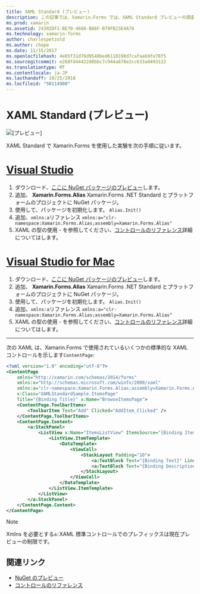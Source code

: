 ```yaml
---
title: XAML Standard (プレビュー)
description: この記事では、Xamarin.Forms では、XAML Standard プレビューの調査を開始する方法について説明します。
ms.prod: xamarin
ms.assetid: 24382DF1-BE70-4608-B86F-B79FB23E4A78
ms.technology: xamarin-forms
author: charlespetzold
ms.author: chape
ms.date: 11/15/2017
ms.openlocfilehash: 4e65f31d76d9540bed6110198d7cafaab9fe78f5
ms.sourcegitcommit: e268fd44422d0bbc7c944a678e2cc633a0493122
ms.translationtype: MT
ms.contentlocale: ja-JP
ms.lasthandoff: 10/25/2018
ms.locfileid: "50114900"
---
```

# <a name="xaml-standard-preview"></a>XAML Standard (プレビュー)

![[プレビュー]](~/media/shared/preview.png)

XAML Standard で Xamarin.Forms を使用した実験を次の手順に従います。

# <a name="visual-studiotabwindows"></a>[Visual Studio](#tab/windows)

1. ダウンロード、[ここに NuGet パッケージのプレビュー](https://aka.ms/xf-xamlstandard-nuget)します。
2. 追加、 **Xamarin.Forms.Alias** Xamarin.Forms .NET Standard とプラットフォームのプロジェクトに NuGet パッケージ。
3. 使用して、パッケージを初期化します。 `Alias.Init()`
4. 追加、`xmlns:a`リファレンス `xmlns:a="clr-namespace:Xamarin.Forms.Alias;assembly=Xamarin.Forms.Alias"`
5. XAML の型の使用 - を参照してください、[コントロールのリファレンス](controls.md)詳細についてはします。

# <a name="visual-studio-for-mactabmacos"></a>[Visual Studio for Mac](#tab/macos)

1. ダウンロード、[ここに NuGet パッケージのプレビュー](https://aka.ms/xf-xamlstandard-nuget)します。
2. 追加、 **Xamarin.Forms.Alias** Xamarin.Forms .NET Standard とプラットフォームのプロジェクトに NuGet パッケージ。
3. 使用して、パッケージを初期化します。 `Alias.Init()`
4. 追加、`xmlns:a`リファレンス `xmlns:a="clr-namespace:Xamarin.Forms.Alias;assembly=Xamarin.Forms.Alias"`
5. XAML の型の使用 - を参照してください、[コントロールのリファレンス](controls.md)詳細についてはします。

-----

次の XAML は、Xamarin.Forms で使用されているいくつかの標準的な XAML コントロールを示します`ContentPage`:

```xml
<?xml version="1.0" encoding="utf-8"?>
<ContentPage 
    xmlns="http://xamarin.com/schemas/2014/forms" 
    xmlns:x="http://schemas.microsoft.com/winfx/2009/xaml" 
    xmlns:a="clr-namespace:Xamarin.Forms.Alias;assembly=Xamarin.Forms.Alias"
    x:Class="XAMLStandardSample.ItemsPage" 
    Title="{Binding Title}" x:Name="BrowseItemsPage">
    <ContentPage.ToolbarItems>
        <ToolbarItem Text="Add" Clicked="AddItem_Clicked" />
    </ContentPage.ToolbarItems>
    <ContentPage.Content>
        <a:StackPanel>
            <ListView x:Name="ItemsListView" ItemsSource="{Binding Items}" VerticalOptions="FillAndExpand" HasUnevenRows="true" RefreshCommand="{Binding LoadItemsCommand}" IsPullToRefreshEnabled="true" IsRefreshing="{Binding IsBusy, Mode=OneWay}" CachingStrategy="RecycleElement" ItemSelected="OnItemSelected">
                <ListView.ItemTemplate>
                    <DataTemplate>
                        <ViewCell>
                            <StackLayout Padding="10">
                                <a:TextBlock Text="{Binding Text}" LineBreakMode="NoWrap" Style="{DynamicResource ListItemTextStyle}" FontSize="16" />
                                <a:TextBlock Text="{Binding Description}" LineBreakMode="NoWrap" Style="{DynamicResource ListItemDetailTextStyle}" FontSize="13" />
                            </StackLayout>
                        </ViewCell>
                    </DataTemplate>
                </ListView.ItemTemplate>
            </ListView>
        </a:StackPanel>
    </ContentPage.Content>
</ContentPage>
```

> [!NOTE]
> Xmlns を必要とする`a:`XAML 標準コントロールでのプレフィックスは現在プレビューの制限です。


## <a name="related-links"></a>関連リンク

- [NuGet のプレビュー](https://aka.ms/xf-xamlstandard-nuget)
- [コントロールのリファレンス](controls.md)
